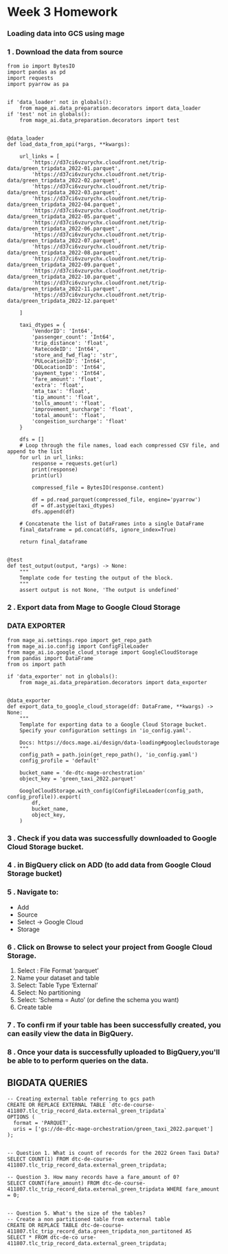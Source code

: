 # Week 3 Homework


### Loading data into GCS using mage

### 1 . Download the data from source
```
from io import BytesIO
import pandas as pd
import requests
import pyarrow as pa


if 'data_loader' not in globals():
    from mage_ai.data_preparation.decorators import data_loader
if 'test' not in globals():
    from mage_ai.data_preparation.decorators import test


@data_loader
def load_data_from_api(*args, **kwargs):

    url_links = [
        'https://d37ci6vzurychx.cloudfront.net/trip-data/green_tripdata_2022-01.parquet',
        'https://d37ci6vzurychx.cloudfront.net/trip-data/green_tripdata_2022-02.parquet',
        'https://d37ci6vzurychx.cloudfront.net/trip-data/green_tripdata_2022-03.parquet',
        'https://d37ci6vzurychx.cloudfront.net/trip-data/green_tripdata_2022-04.parquet',
        'https://d37ci6vzurychx.cloudfront.net/trip-data/green_tripdata_2022-05.parquet',
        'https://d37ci6vzurychx.cloudfront.net/trip-data/green_tripdata_2022-06.parquet',
        'https://d37ci6vzurychx.cloudfront.net/trip-data/green_tripdata_2022-07.parquet',
        'https://d37ci6vzurychx.cloudfront.net/trip-data/green_tripdata_2022-08.parquet',
        'https://d37ci6vzurychx.cloudfront.net/trip-data/green_tripdata_2022-09.parquet',
        'https://d37ci6vzurychx.cloudfront.net/trip-data/green_tripdata_2022-10.parquet',
        'https://d37ci6vzurychx.cloudfront.net/trip-data/green_tripdata_2022-11.parquet',
        'https://d37ci6vzurychx.cloudfront.net/trip-data/green_tripdata_2022-12.parquet'

    ]

    taxi_dtypes = {
        'VendorID': 'Int64',
        'passenger_count': 'Int64',
        'trip_distance': 'float',
        'RatecodeID': 'Int64',
        'store_and_fwd_flag': 'str',
        'PULocationID': 'Int64',
        'DOLocationID': 'Int64',
        'payment_type': 'Int64',
        'fare_amount': 'float',
        'extra': 'float',
        'mta_tax': 'float',
        'tip_amount': 'float',
        'tolls_amount': 'float',
        'improvement_surcharge': 'float',
        'total_amount': 'float',
        'congestion_surcharge': 'float'
    }

    dfs = []            
    # Loop through the file names, load each compressed CSV file, and append to the list
    for url in url_links:
        response = requests.get(url)
        print(response)
        print(url)

        compressed_file = BytesIO(response.content)

        df = pd.read_parquet(compressed_file, engine='pyarrow')
        df = df.astype(taxi_dtypes)
        dfs.append(df)

    # Concatenate the list of DataFrames into a single DataFrame
    final_dataframe = pd.concat(dfs, ignore_index=True)

    return final_dataframe


@test
def test_output(output, *args) -> None:
    """
    Template code for testing the output of the block.
    """
    assert output is not None, 'The output is undefined'

```
### 2 . Export data from Mage to Google Cloud Storage
### DATA EXPORTER
```
from mage_ai.settings.repo import get_repo_path
from mage_ai.io.config import ConfigFileLoader
from mage_ai.io.google_cloud_storage import GoogleCloudStorage
from pandas import DataFrame
from os import path

if 'data_exporter' not in globals():
    from mage_ai.data_preparation.decorators import data_exporter


@data_exporter
def export_data_to_google_cloud_storage(df: DataFrame, **kwargs) -> None:
    """
    Template for exporting data to a Google Cloud Storage bucket.
    Specify your configuration settings in 'io_config.yaml'.

    Docs: https://docs.mage.ai/design/data-loading#googlecloudstorage
    """
    config_path = path.join(get_repo_path(), 'io_config.yaml')
    config_profile = 'default'

    bucket_name = 'de-dtc-mage-orchestration'
    object_key = 'green_taxi_2022.parquet'

    GoogleCloudStorage.with_config(ConfigFileLoader(config_path, config_profile)).export(
        df,
        bucket_name,
        object_key,
    )
```
### 3 . Check if you data was successfully downloaded to Google Cloud Storage bucket.
### 4 . in BigQuery click on ADD (to add data from Google Cloud Storage bucket)
### 5 . Navigate to:
- Add
- Source
- Select → Google Cloud
- Storage
### 6 . Click on Browse to select your project from Google Cloud Storage.
1. Select : File Format ‘parquet’
2. Name your dataset and table
3. Select: Table Type ‘External’
4. Select: No partitioning
5. Select: ‘Schema = Auto’ (or define the schema you want)
6. Create table
### 7 . To confi rm if your table has been successfully created, you can easily view the data in BigQuery.
### 8 . Once your data is successfully uploaded to BigQuery,you'll be able to to perform queries on the data.


## BIGDATA QUERIES

```
-- Creating external table referring to gcs path
CREATE OR REPLACE EXTERNAL TABLE `dtc-de-course-411807.tlc_trip_record_data.external_green_tripdata`
OPTIONS (
  format = 'PARQUET',
  uris = ['gs://de-dtc-mage-orchestration/green_taxi_2022.parquet']
);


-- Question 1. What is count of records for the 2022 Green Taxi Data?
SELECT COUNT(1) FROM dtc-de-course-411807.tlc_trip_record_data.external_green_tripdata;

-- Question 3. How many records have a fare_amount of 0?
SELECT COUNT(fare_amount) FROM dtc-de-course-411807.tlc_trip_record_data.external_green_tripdata WHERE fare_amount = 0;


-- Question 5. What's the size of the tables?
-- Create a non partitioned table from external table
CREATE OR REPLACE TABLE dtc-de-course-411807.tlc_trip_record_data.green_tripdata_non_partitoned AS
SELECT * FROM dtc-de-co urse-411807.tlc_trip_record_data.external_green_tripdata;
```